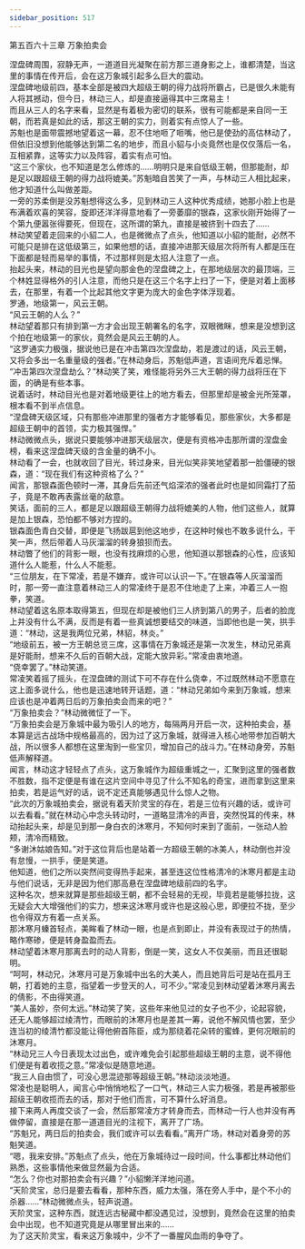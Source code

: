 ```yaml
---
sidebar_position: 517
---
```

 第五百六十三章 万象拍卖会


涅盘碑周围，寂静无声，一道道目光凝聚在前方那三道身影之上，谁都清楚，当这里的事情在传开后，会在这万象城引起多么巨大的震动。  
涅盘碑地级前四，基本全部是被四大超级王朝的得力战将所霸占，已是很久未能有人将其撼动，但今日，林动三人，却是直接逼得其中三席易主！  
而且从三人的名字来看，显然是有着极为密切的联系，很有可能都是来自同一王朝，而若真是如此的话，那这王朝的实力，则着实有点惊人了一些。  
苏魁也是面带震撼地望着这一幕，忍不住地咂了咂嘴，他已是使劲的高估林动了，但依旧没想到他能够达到第二名的地步，而且小貂与小炎竟然也是仅仅落后一名，互相紧靠，这等实力以及阵容，着实有点可怕。  
“这三个家伙，也不知道是怎么修炼的……明明只是来自低级王朝，但那能耐，却是足以跟超级王朝的得力战将媲美。”苏魁暗自苦笑了一声，与林动三人相比起来，他才知道什么叫做差距。  
一旁的苏柔倒是没苏魁想得这么多，见到林动三人这种优秀成绩，她那小脸上也是布满着欢喜的笑容，旋即还洋洋得意地看了一旁萎靡的银森，这家伙刚开始得了一个第九便嚣张得要死，但现在，这所谓的第九，直接是被挤到十四去了……  
林动笑望着走回来的小貂二人，也是微微点了点头，他知道以小貂的能耐，必然不可能只是排在这低级第三，如果他想的话，直接冲进那天级层次将所有人都是压在下面都是轻而易举的事情，不过那样则是太招人注意了一点。  
抬起头来，林动的目光也是望向那金色的涅盘碑之上，在那地级层次的最顶端，三个林姓显得格外的引人注意，而他只是在这三个名字上扫了一下，便是对着上面移去，在那里，有着一个比起其他文字更为庞大的金色字体浮现着。  
罗通，地级第一，风云王朝。  
“风云王朝的人么？”  
林动望着那只有排到第一方才会出现王朝署名的名字，双眼微眯，想来是没想到这个拍在地级第一的家伙，竟然会是风云王朝的人。  
“这罗通实力极强，据说他已是在冲击第四次涅盘劫，若是渡过的话，风云王朝，又将会多出一名重量级的强者。”在林动身后，苏魁低声道，言语间充斥着忌惮。  
“冲击第四次涅盘劫么？”林动笑了笑，难怪能将另外三大王朝的得力战将压在下面，的确是有些本事。  
说着话时，林动目光也是对着地级更往上的地方看去，但那里却是被金光所笼罩，根本看不到半点信息。  
“涅盘碑天级区域，只有那些冲进那里的强者方才能够看见，那些家伙，大多都是超级王朝中的首领，实力极其强悍。”  
林动微微点头，据说只要能够冲进那天级层次，便是有资格冲击那所谓的涅盘金榜，看来这涅盘碑天级的含金量的确不小。  
林动看了一会，也就收回了目光，转过身来，目光似笑非笑地望着那一脸僵硬的银森，道：“现在我们有这种资格了么？”  
闻言，那银森面色顿时一滞，其身后先前还气焰深浓的强者此时也是如同霜打了茄子，竟是不敢再表露丝毫的敌意。  
笑话，面前的三人，都是足以跟超级王朝得力战将媲美的人物，他们这些人，就算是加上银森，恐怕都不够对方捏的。  
银森面色青白交替，即便是飞扬跋扈到他这地步，在这种时候也不敢多说什么，干笑一声，然后带着人马灰溜溜的转身狼狈而去。  
林动瞥了他们的背影一眼，也没有找麻烦的心思，他知道以那银森的心性，应该知道什么人能惹，什么人不能惹。  
“三位朋友，在下常凌，若是不嫌弃，或许可以认识一下。”在银森等人灰溜溜而时，那一旁一直注意着林动三人的常凌终于是忍不住地走了上来，冲着三人一抱拳，笑道。  
林动望着这名原本取得第五，但现在却是被他们三人挤到第八的男子，后者的脸庞上并没有什么不满，反而是有着一些真诚想要结交的味道，当即他也是一笑，拱手道：“林动，这是我两位兄弟，林貂，林炎。”  
“地级前五，被一方王朝总览三席，这事情在万象城还是第一次发生，林动兄弟真是好能耐，想来不久后的百朝大战，定能大放异彩。”常凌由衷地道。  
“侥幸罢了。”林动笑道。  
常凌笑着摇了摇头，在涅盘碑的测试下可不存在什么侥幸，不过既然林动不愿意在这上面多说什么，他也是迅速地转开话题，道：“林动兄弟如今来到万象城，想来应该也是冲着两日后的万象拍卖会而来的吧？”  
“万象拍卖会？”林动微微怔了一下。  
“万象拍卖会是万象城中最为吸引人的地方，每隔两月开启一次，这种拍卖会，基本算是远古战场中规格最高的，因为过了这万象城，就得进入核心地带参加百朝大战，所以很多人都想在这里淘到一些宝贝，增加自己的战斗力。”在林动身旁，苏魁低声解释道。  
闻言，林动这才轻轻点了点头，这万象城作为超级重城之一，汇聚到这里的强者数不胜数，指不定便是有谁在这片空间中寻见了什么不知名的奇宝，进而拿到这里来拍卖，若是运气好的话，说不定还真能够遇见什么惊人之物。  
“此次的万象城拍卖会，据说有着天阶灵宝的存在，若是三位有兴趣的话，或许可以去看看。”就在林动心中念头转动时，一道略显清冷的声音，突然悦耳的传来，林动抬起头来，却是见到那一身白衣的沐寒月，不知何时来到了面前，一张动人脸颊，清冷而精致。  
“多谢沐姑娘告知。”对于这位背后也是站着一方超级王朝的冰美人，林动倒也并没有怠慢，一拱手，便是笑道。  
他知道，他们之所以突然间变得热手起来，甚至连这位性格清冷的沐寒月都是主动与他们说话，无非是因为他们那高悬在涅盘碑地级前四的名字。  
这种名次，想来就算是那些超级王朝，都不会轻易的无视，毕竟若是能够拉拢，这无疑会大大增强他们的实力，想来这沐寒月或许也是这般心思，即便拉不拢，至少也令得双方有着一点关系。  
那沐寒月螓首轻点，美眸看了林动一眼，也是点到即止，并没有表现过于的热情，略作寒碜，便是转身盈盈而去。  
林动望着沐寒月那离去时的动人背影，倒是一笑，这女人不仅美丽，而且还很聪明。  
“呵呵，林动兄，沐寒月可是万象城中出名的大美人，而且她背后可是站在孤月王朝，打着她的主意，指望着一步登天的人，可不少。”常凌见到林动望着沐寒月离去的倩影，不由得笑道。  
“美人虽妙，奈何太远。”林动笑了笑，这些年来他见过的女子也不少，论起容貌，还无人能够超过绫清竹，而眼前的沐寒月也是差其一筹，说他不解风情也罢，至少连当初的绫清竹都没能让得他俯首陈臣，成为那绕着花朵转的蜜蜂，更何况眼前的沐寒月。  
“林动兄三人今日表现太过出色，或许难免会引起那些超级王朝的主意，说不得他们便是有着收揽之意。”常凌似是随意地道。  
“我三人自由惯了，可没心思混迹那等超级王朝。”林动淡淡地道。  
常凌也是聪明人，闻言心中悄悄地松了一口气，林动三人实力极强，若是再被那些超级王朝收揽而去的话，那对于他们而言，可不算什么好消息。  
接下来两人再度交谈了一会，然后那常凌方才转身而去，而林动一行人也并没有再做停留，直接是在那一道道目光的注视下，离开了广场。  
“苏魁兄，两日后的拍卖会，我们或许可以去看看。”离开广场，林动对着身旁的苏魁笑道。  
“嗯，我来安排。”苏魁点了点头，他在万象城待过一段时间，什么事都比林动他们熟悉，这些事情他来做显然最为合适。  
“怎么？你也对那拍卖会有兴趣？”小貂懒洋洋地问道。  
“天阶灵宝，总归是要去看看，那种东西，威力太强，落在旁人手中，是个不小的杀器……”林动微微点头，轻声说道。  
天阶灵宝，这种东西，就连远古秘藏中都没遇见过，没想到，竟然会在这里的拍卖会中出现，也不知道究竟是从哪里冒出来的……  
为了这天阶灵宝，看来这万象城中，少不了一番腥风血雨的争夺了。  
  
  
